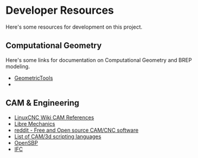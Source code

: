 
# Developer Resources
Here's some resources for development on this project.


## Computational Geometry
Here's some links for documentation on Computational Geometry and BREP modeling.
- [GeometricTools](https://github.com/davideberly/GeometricTools)
- []()


## CAM & Engineering
- [LinuxCNC Wiki CAM References](https://wiki.linuxcnc.org/cgi-bin/wiki.pl?List_Of_CAM_References)
- [Libre Mechanics](https://libremechanics.com/)
- [reddit - Free and Open source CAM/CNC software](https://www.reddit.com/r/CNC/comments/aizatc/free_and_open_source_camcnc_software/)
- [List of CAM/3d scripting languages](https://github.com/openscad/openscad/issues/2299)
- [OpenSBP](http://www.opensbp.com/#license)
- [IFC](https://en.wikipedia.org/wiki/Industry_Foundation_Classes)
